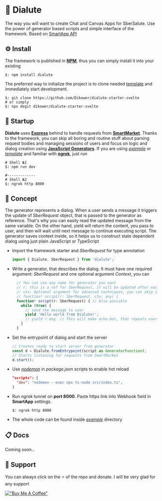 # 🧶 Dialute

The way you will want to create Chat and Canvas Apps for SberSalute. Use the power of generator based scripts and simple
interface of the framework. Based
on [SmartApp API](https://developer.sberdevices.ru/docs/ru/developer_tools/amp/smartappapi_description_and_guide)

## ⚙️ Install

The framework is published in __[NPM](https://www.npmjs.com/package/dialute)__, thus you can simply install it into your existing
```shell
$: npm install dialute
```

The preferred way to initialize the project is to clone needed [template](https://github.com/Dikower/dialute-starter-svelte) and immediately start development.

```shell
$: git clone https://github.com/Dikower/dialute-starter-svelte
# or simply
$: npx degit dikower/dialute-starter-svelte
```

## 🚀 Startup
__Dialute__ uses [__Express__](https://expressjs.com/) behind to handle requests from [__SmartMarket__](https://developers.sber.ru/).
Thanks to the framework, you can skip all boring and routine stuff about parsing request bodies and managing sessions of users and focus
on logic and dialog creation using [__JavaScript Generators__](https://developer.mozilla.org/en-US/docs/Web/JavaScript/Reference/Global_Objects/Generator).
If you are using [_example_](https://github.com/Dikower/Dialute/tree/master/example) or [_template_](https://github.com/Dikower/dialute-starter-svelte) and familiar with [__ngrok__](https://ngrok.com/), just run
```shell
# Shell №1
$: npm run dev

#-------------
# Shell №2
$: ngrok http 8000

```

## 💎 Concept
The generator represents a dialog. When a user sends a message it triggers the update of _SberRequest_ object, that is passed to the generator as reference.
That's why you can easily read the updated message from the same variable. On the other hand, yield will return the content, you pass to user, and then will wait until next message 
to continue executing script. The generator saves context inside, so it helps us to construct state dependent dialog using just plain JavaScript or TypeScript

* Import the framework starter and _SberRequest_ for type annotation
  ```ts
  import { Dialute, SberRequest } from 'dialute';
  ```
* Write a generator, that describes the dialog. It must have one required argument: _SberRequest_ and one optional argument _Context_, you can  
  ```ts
    // You can use any name for generator you want
    // r: this is a ref for SberRequest, it will be updated after each user message
    // ctx: Optional argument for advanced techniques, you can skip it for now
    // function* script(r: SberRequest, ctx: any) {
    function* script(r: SberRequest) { // Also possible
      while (true) {
        // send the message to user 
        yield 'Hello world from Dialute!';
        // yield r.msg  // This will make echo-bot, that repeats user input
      }
    }
    ```
* Set the entrypoint of dialog and start the server
    ```ts
    // Creates ready to start server from generator
    const d = Dialute.fromEntrypoint(script as GeneratorFunction);
    // Starts listening for requests from SmartMarket
    d.start();
    ```
  
* Use [*nodemon*](https://www.npmjs.com/package/nodemon) in *package.json* scripts to enable hot reload
    ```json
    "scripts": {
      "dev": "nodemon --exec npx ts-node src/index.ts",
    }
    ```
* Run *ngrok* tunnel on __port 8000__. Paste https link into Webhook field in __SmartApp__ settings.
    ```shell
    $: ngrok http 8000
    ```
* The whole code can be found inside [_example_](https://github.com/Dikower/Dialute/tree/master/example) directory
## 📋 Docs

Coming soon...

## 🥰 Support

You can always click on the ⭐️ of the repo and donate. I will be very glad for any support

[!["Buy Me A Coffee"](https://www.buymeacoffee.com/assets/img/custom_images/orange_img.png)](https://www.buymeacoffee.com/Dikower)
